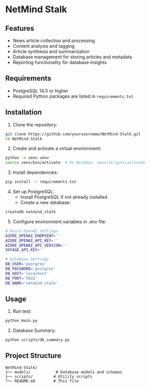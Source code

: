 # NetMind Stalk


## Features

- News article collection and processing
- Content analysis and tagging
- Article synthesis and summarization
- Database management for storing articles and metadata
- Reporting functionality for database insights

## Requirements

- PostgreSQL 14.0 or higher
- Required Python packages are listed in `requirements.txt`

## Installation

1. Clone the repository:
```bash
git clone https://github.com/yourusername/NetMind-Stalk.git
cd NetMind-Stalk
```

2. Create and activate a virtual environment:
```bash
python -m venv venv
source venv/bin/activate  # On Windows: venv\Scripts\activate
```

3. Install dependencies:
```bash
pip install -r requirements.txt
```

4. Set up PostgreSQL:
   - Install PostgreSQL if not already installed
   - Create a new database:
```bash
createdb netmind_stalk
```

5. Configure environment variables in .env file:
```bash
# Azure OpenAI Settings
AZURE_OPENAI_ENDPOINT=''
AZURE_OPENAI_API_KEY=''
AZURE_OPENAI_API_VERSION=''
VOYAGE_API_KEY=''

# Database Settings
DB_USER='postgres'
DB_PASSWORD='postgres'
DB_HOST='localhost'
DB_PORT='5432'
DB_NAME='netmind_stalk'
```

## Usage

1. Run test:
```bash
python main.py
```

2. Database Summary:
```bash
python scripts/db_summary.py
```

## Project Structure

```
NetMind-Stalk/
├── models/           # Database models and schemas
├── scripts/         # Utility scripts
└── README.md        # This file
```

